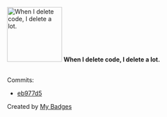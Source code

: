 <img src="https://my-badges.github.io/my-badges/mass-delete-commit.png" alt="When I delete code, I delete a lot." title="When I delete code, I delete a lot." width="128">
<strong>When I delete code, I delete a lot.</strong>
<br><br>

Commits:

- <a href="https://github.com/the-ebdm/hciman/commit/eb977d5eb8e754baddc556b7f7c5845b434a9761">eb977d5</a>


Created by <a href="https://github.com/my-badges/my-badges">My Badges</a>